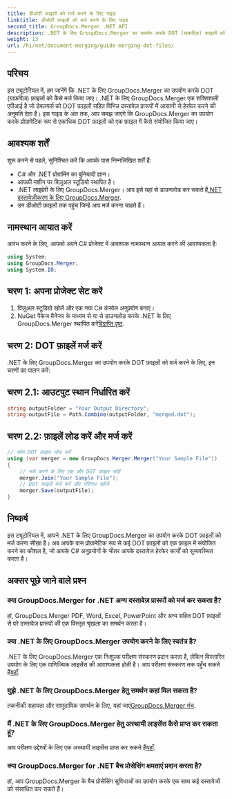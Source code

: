 ```yaml
---
title: डीओटी फाइलों को मर्ज करने के लिए गाइड
linktitle: डीओटी फाइलों को मर्ज करने के लिए गाइड
second_title: GroupDocs.Merger .NET API
description: .NET के लिए GroupDocs.Merger का उपयोग करके DOT (ग्राफ़विज़) फ़ाइलों को प्रोग्रामेटिक रूप से मर्ज करना सीखें। DOT फ़ाइलों को आसानी से मर्ज करें, संयोजित करें और हेरफेर करें।
weight: 13
url: /hi/net/document-merging/guide-merging-dot-files/
---
```

## परिचय
इस ट्यूटोरियल में, हम जानेंगे कि .NET के लिए GroupDocs.Merger का उपयोग करके DOT (ग्राफ़विज़) फ़ाइलों को कैसे मर्ज किया जाए। .NET के लिए GroupDocs.Merger एक शक्तिशाली एपीआई है जो डेवलपर्स को DOT फ़ाइलों सहित विभिन्न दस्तावेज़ प्रारूपों में आसानी से हेरफेर करने की अनुमति देता है। इस गाइड के अंत तक, आप समझ जाएंगे कि GroupDocs.Merger का उपयोग करके प्रोग्रामेटिक रूप से एकाधिक DOT फ़ाइलों को एक फ़ाइल में कैसे संयोजित किया जाए।
## आवश्यक शर्तें
शुरू करने से पहले, सुनिश्चित करें कि आपके पास निम्नलिखित शर्तें हैं:
- C# और .NET प्रोग्रामिंग का बुनियादी ज्ञान।
- आपकी मशीन पर विज़ुअल स्टूडियो स्थापित है।
-  .NET लाइब्रेरी के लिए GroupDocs.Merger। आप इसे यहां से डाउनलोड कर सकते हैं[.NET दस्तावेज़ीकरण के लिए GroupDocs.Merger](https://tutorials.groupdocs.com/merger/net/).
- उन डीओटी फ़ाइलों तक पहुंच जिन्हें आप मर्ज करना चाहते हैं।

## नामस्थान आयात करें
आरंभ करने के लिए, आपको अपने C# प्रोजेक्ट में आवश्यक नामस्थान आयात करने की आवश्यकता है:
```csharp
using System; 
using GroupDocs.Merger;
using System.IO;
```
## चरण 1: अपना प्रोजेक्ट सेट करें
1. विज़ुअल स्टूडियो खोलें और एक नया C# कंसोल अनुप्रयोग बनाएं।
2.  NuGet पैकेज मैनेजर के माध्यम से या से डाउनलोड करके .NET के लिए GroupDocs.Merger स्थापित करें[विज्ञप्ति पृष्ठ](https://releases.groupdocs.com/merger/net/).
## चरण 2: DOT फ़ाइलें मर्ज करें
.NET के लिए GroupDocs.Merger का उपयोग करके DOT फ़ाइलों को मर्ज करने के लिए, इन चरणों का पालन करें:
## चरण 2.1: आउटपुट स्थान निर्धारित करें
```csharp
string outputFolder = "Your Output Directory";
string outputFile = Path.Combine(outputFolder, "merged.dot");
```
## चरण 2.2: फ़ाइलें लोड करें और मर्ज करें
```csharp
// स्रोत DOT फ़ाइल लोड करें
using (var merger = new GroupDocs.Merger.Merger("Your Sample File"))
{
    // मर्ज करने के लिए एक और DOT फ़ाइल जोड़ें
    merger.Join("Your Sample File");
    // DOT फ़ाइलें मर्ज करें और परिणाम सहेजें
    merger.Save(outputFile);
}
```

## निष्कर्ष
इस ट्यूटोरियल में, आपने .NET के लिए GroupDocs.Merger का उपयोग करके DOT फ़ाइलों को मर्ज करना सीखा है। अब आपके पास प्रोग्रामेटिक रूप से कई DOT फ़ाइलों को एक फ़ाइल में संयोजित करने का कौशल है, जो आपके C# अनुप्रयोगों के भीतर आपके दस्तावेज़ हेरफेर कार्यों को सुव्यवस्थित करता है।

## अक्सर पूछे जाने वाले प्रश्न
### क्या GroupDocs.Merger for .NET अन्य दस्तावेज़ प्रारूपों को मर्ज कर सकता है?
हां, GroupDocs.Merger PDF, Word, Excel, PowerPoint और अन्य सहित DOT फ़ाइलों से परे दस्तावेज़ प्रारूपों की एक विस्तृत श्रृंखला का समर्थन करता है।
### क्या .NET के लिए GroupDocs.Merger उपयोग करने के लिए स्वतंत्र है?
 .NET के लिए GroupDocs.Merger एक निःशुल्क परीक्षण संस्करण प्रदान करता है, लेकिन विस्तारित उपयोग के लिए एक वाणिज्यिक लाइसेंस की आवश्यकता होती है। आप परीक्षण संस्करण तक पहुँच सकते हैं[यहाँ](https://releases.groupdocs.com/).
### मुझे .NET के लिए GroupDocs.Merger हेतु समर्थन कहां मिल सकता है?
 तकनीकी सहायता और सामुदायिक समर्थन के लिए, यहां जाएं[GroupDocs.Merger मंच](https://forum.groupdocs.com/c/merger/32).
### मैं .NET के लिए GroupDocs.Merger हेतु अस्थायी लाइसेंस कैसे प्राप्त कर सकता हूं?
 आप परीक्षण उद्देश्यों के लिए एक अस्थायी लाइसेंस प्राप्त कर सकते हैं[यहाँ](https://purchase.groupdocs.com/temporary-license/).
### क्या GroupDocs.Merger for .NET बैच प्रोसेसिंग क्षमताएं प्रदान करता है?
हां, आप GroupDocs.Merger के बैच प्रोसेसिंग सुविधाओं का उपयोग करके एक साथ कई दस्तावेजों को संसाधित कर सकते हैं।